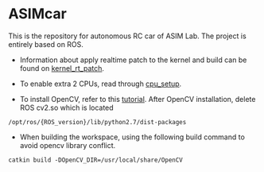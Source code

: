 # ASIMcar
This is the repository for autonomous RC car of ASIM Lab. The project is entirely based on ROS.

* Information about apply realtime patch to the kernel and build can be found on [kernel_rt_patch](https://github.com/xihuiwu/ASIMcar/blob/master/docs/JetsonTX2_setup/kernel_rt_patch.md).

* To enable extra 2 CPUs, read through [cpu_setup](https://github.com/xihuiwu/ASIMcar/blob/master/docs/asimcar_setup/cpu_setup.md).

* To install OpenCV, refer to this [tutorial](https://github.com/xihuiwu/ASIMcar/blob/master/docs/JetsonTX2_setup/opencv_installation.md).
After OpenCV installation, delete ROS cv2.so which is located
```
/opt/ros/{ROS_version}/lib/python2.7/dist-packages
```
  
* When building the workspace, using the following build command to avoid opencv library conflict.
```
catkin build -DOpenCV_DIR=/usr/local/share/OpenCV
```
